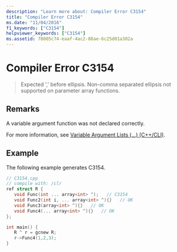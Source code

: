 ```yaml
---
description: "Learn more about: Compiler Error C3154"
title: "Compiler Error C3154"
ms.date: "11/04/2016"
f1_keywords: ["C3154"]
helpviewer_keywords: ["C3154"]
ms.assetid: 78005c74-eaaf-4ac2-88ae-6c25d01a302a
---
```

# Compiler Error C3154

> Expected ',' before ellipsis. Non-comma separated ellipsis not supported on parameter array functions.

## Remarks

A variable argument function was not declared correctly.

For more information, see [Variable Argument Lists (...) (C++/CLI)](../../extensions/variable-argument-lists-dot-dot-dot-cpp-cli.md).

## Example

The following example generates C3154.

```cpp
// C3154.cpp
// compile with: /clr
ref struct R {
   void Func(int ... array<int> ^);   // C3154
   void Func2(int i, ... array<int> ^){}   // OK
   void Func3(array<int> ^){}   // OK
   void Func4(... array<int> ^){}   // OK
};

int main() {
   R ^ r = gcnew R;
   r->Func4(1,2,3);
}
```
